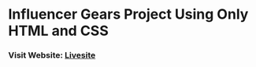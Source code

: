 # Influencer Gears Project Using Only HTML and CSS
### Visit Website: [Livesite](https://shahariarrahman.github.io/Influencer-Gears/)
